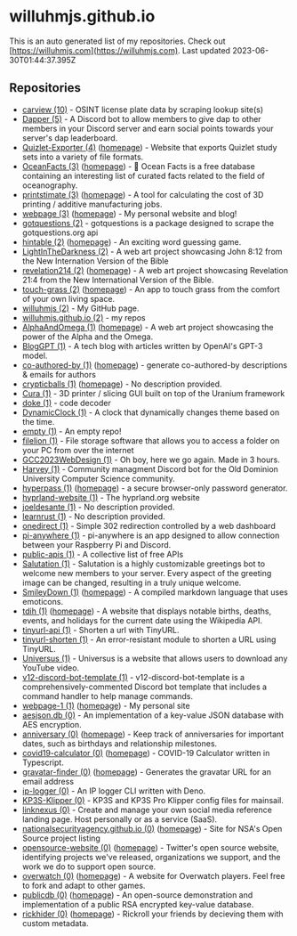 # willuhmjs.github.io

This is an auto generated list of my repositories. Check out [https://willuhmjs.com](https://willuhmjs.com). Last updated 2023-06-30T01:44:37.395Z 

## Repositories
- [carview (10)](https://github.com/willuhmjs/carview)  - OSINT license plate data by scraping lookup site(s)
- [Dapper (5)](https://github.com/willuhmjs/Dapper)  - A Discord bot to allow members to give dap to other members in your Discord server and earn social points towards your server's dap leaderboard.
- [Quizlet-Exporter (4)](https://github.com/willuhmjs/Quizlet-Exporter) ([homepage](https://willuhmjs.github.io/Quizlet-Exporter)) - Website that exports Quizlet study sets into a variety of file formats.
- [OceanFacts (3)](https://github.com/willuhmjs/OceanFacts) ([homepage](https://willuhmjs.github.io/OceanFacts)) - 🌊 Ocean Facts is a free database containing an interesting list of curated facts related to the field of oceanography.
- [printstimate (3)](https://github.com/willuhmjs/printstimate) ([homepage](https://willuhmjs.github.io/printstimate/)) - A tool for calculating the cost of 3D printing / additive manufacturing jobs.
- [webpage (3)](https://github.com/willuhmjs/webpage) ([homepage](https://willuhmjs.com/)) - My personal website and blog!
- [gotquestions (2)](https://github.com/willuhmjs/gotquestions)  - gotquestions is a package designed to scrape the gotquestions.org api
- [hintable (2)](https://github.com/willuhmjs/hintable) ([homepage](https://willuhmjs.github.io/hintable/)) - An exciting word guessing game.
- [LightInTheDarkness (2)](https://github.com/willuhmjs/LightInTheDarkness)  - A web art project showcasing John 8:12 from the New Internation Version of the Bible
- [revelation214 (2)](https://github.com/willuhmjs/revelation214) ([homepage](https://willuhmjs.github.io/revelation214/)) - A web art project showcasing Revelation 21:4 from the New International Version of the Bible.
- [touch-grass (2)](https://github.com/willuhmjs/touch-grass) ([homepage](https://willuhmjs.github.io/touch-grass/)) - An app to touch grass from the comfort of your own living space.
- [willuhmjs (2)](https://github.com/willuhmjs/willuhmjs)  - My GitHub page.
- [willuhmjs.github.io (2)](https://github.com/willuhmjs/willuhmjs.github.io)  - my repos
- [AlphaAndOmega (1)](https://github.com/willuhmjs/AlphaAndOmega) ([homepage](https://willuhm-js.github.io/AlphaAndOmega)) - A web art project showcasing the power of the Alpha and the Omega.
- [BlogGPT (1)](https://github.com/willuhmjs/BlogGPT)  - A tech blog with articles written by OpenAI's GPT-3 model.
- [co-authored-by (1)](https://github.com/willuhmjs/co-authored-by) ([homepage](https://leodog896.github.io/co-authored-by/)) - generate co-authored-by descriptions & emails for authors
- [crypticballs (1)](https://github.com/willuhmjs/crypticballs) ([homepage](https://willuhmjs.github.io/crypticballs/)) - No description provided.
- [Cura (1)](https://github.com/willuhmjs/Cura)  - 3D printer / slicing GUI built on top of the Uranium framework
- [doke (1)](https://github.com/willuhmjs/doke)  - code decoder
- [DynamicClock (1)](https://github.com/willuhmjs/DynamicClock)  - A clock that dynamically changes theme based on the time.
- [empty (1)](https://github.com/willuhmjs/empty)  - An empty repo!
- [filelion (1)](https://github.com/willuhmjs/filelion)  - File storage software that allows you to access a folder on your PC from over the internet
- [GCC2023WebDesign (1)](https://github.com/willuhmjs/GCC2023WebDesign)  - Oh boy, here we go again. Made in 3 hours.
- [Harvey (1)](https://github.com/willuhmjs/Harvey)  - Community managment Discord bot for the Old Dominion University Computer Science community.
- [hyperpass (1)](https://github.com/willuhmjs/hyperpass) ([homepage](https://willuhmjs.github.io/hyperpass/)) - a secure browser-only password generator.
- [hyprland-website (1)](https://github.com/willuhmjs/hyprland-website)  - The hyprland.org website
- [joeldesante (1)](https://github.com/willuhmjs/joeldesante)  - No description provided.
- [learnrust (1)](https://github.com/willuhmjs/learnrust)  - No description provided.
- [onedirect (1)](https://github.com/willuhmjs/onedirect)  - Simple 302 redirection controlled by a web dashboard
- [pi-anywhere (1)](https://github.com/willuhmjs/pi-anywhere)  - pi-anywhere is an app designed to allow connection between your Raspberry Pi and Discord.
- [public-apis (1)](https://github.com/willuhmjs/public-apis)  - A collective list of free APIs
- [Salutation (1)](https://github.com/willuhmjs/Salutation)  - Salutation is a highly customizable greetings bot to welcome new members to your server. Every aspect of the greeting image can be changed, resulting in a truly unique welcome.
- [SmileyDown (1)](https://github.com/willuhmjs/SmileyDown) ([homepage](https://willuhmjs.github.io/SmileyDown/)) - A compiled markdown language that uses emoticons.
- [tdih (1)](https://github.com/willuhmjs/tdih) ([homepage](https://willuhmjs.github.io/tdih/)) - A website that displays notable births, deaths, events, and holidays for the current date using the Wikipedia API.
- [tinyurl-api (1)](https://github.com/willuhmjs/tinyurl-api)  - Shorten a url with TinyURL.
- [tinyurl-shorten (1)](https://github.com/willuhmjs/tinyurl-shorten)  - An error-resistant module to shorten a URL using TinyURL.
- [Universus (1)](https://github.com/willuhmjs/Universus)  - Universus is a website that allows users to download any YouTube video.
- [v12-discord-bot-template (1)](https://github.com/willuhmjs/v12-discord-bot-template)  - v12-discord-bot-template is a comprehensively-commented Discord bot template that includes a command handler to help manage commands.
- [webpage-1 (1)](https://github.com/willuhmjs/webpage-1) ([homepage](https://leodog896.com)) - My personal site
- [aesjson.db (0)](https://github.com/willuhmjs/aesjson.db)  - An implementation of a key-value JSON database with AES encryption.
- [anniversary (0)](https://github.com/willuhmjs/anniversary) ([homepage](https://willuhmjs.github.io/anniversary/)) - Keep track of anniversaries for important dates, such as birthdays and relationship milestones.
- [covid19-calculator (0)](https://github.com/willuhmjs/covid19-calculator) ([homepage](https://www.npmjs.com/package/@deptofdefense/covid19-calculator)) - COVID-19 Calculator written in Typescript.
- [gravatar-finder (0)](https://github.com/willuhmjs/gravatar-finder) ([homepage](https://willuhmjs.github.io/gravatar-finder/)) - Generates the gravatar URL for an email address
- [ip-logger (0)](https://github.com/willuhmjs/ip-logger)  - An IP logger CLI written with Deno.
- [KP3S-Klipper (0)](https://github.com/willuhmjs/KP3S-Klipper)  - KP3S and KP3S Pro Klipper config files for mainsail.
- [linknexus (0)](https://github.com/willuhmjs/linknexus)  - Create and manage your own social media reference landing page. Host personally or as a service (SaaS).
- [nationalsecurityagency.github.io (0)](https://github.com/willuhmjs/nationalsecurityagency.github.io) ([homepage](https://willuhmjs.github.io/nationalsecurityagency.github.io/)) - Site for NSA's Open Source project listing
- [opensource-website (0)](https://github.com/willuhmjs/opensource-website) ([homepage](https://opensource.twitter.dev)) - Twitter's open source website, identifying projects we've released, organizations we support, and the work we do to support open source.
- [overwatch (0)](https://github.com/willuhmjs/overwatch) ([homepage](https://willuhmjs.github.io/overwatch/)) - A website for Overwatch players. Feel free to fork and adapt to other games.
- [publicdb (0)](https://github.com/willuhmjs/publicdb) ([homepage](https://publicdb.vercel.app)) - An open-source demonstration and implementation of a public RSA encrypted key-value database.
- [rickhider (0)](https://github.com/willuhmjs/rickhider) ([homepage](https://rickhider.vercel.app)) - Rickroll your friends by decieving them with custom metadata.
